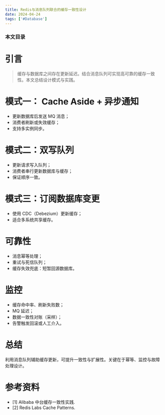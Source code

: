 ```yaml
---
title: Redis与消息队列联合的缓存一致性设计
date: 2024-04-24
tags: ['#Database']
---
```


### 本文目录
<!-- toc -->

# 引言
> 缓存与数据库之间存在更新延迟。结合消息队列可实现高可靠的缓存一致性。本文总结设计模式与实践。

# 模式一： Cache Aside + 异步通知
- 更新数据库后发送 MQ 消息；
- 消费者刷新或失效缓存；
- 支持多实例同步。

# 模式二：双写队列
- 更新请求写入队列；
- 消费者串行更新数据库与缓存；
- 保证顺序一致。

# 模式三：订阅数据库变更
- 使用 CDC（Debezium）更新缓存；
- 适合多系统共享缓存。

# 可靠性
- 消息幂等处理；
- 重试与死信队列；
- 缓存失效兜底：短暂回源数据库。

# 监控
- 缓存命中率、刷新失败数；
- MQ 延迟；
- 数据一致性对账（采样）；
- 告警触发回滚或人工介入。

# 总结
利用消息队列辅助缓存更新，可提升一致性与扩展性。关键在于幂等、监控与故障处理设计。

# 参考资料
- [1] Alibaba 中台缓存一致性实践.
- [2] Redis Labs Cache Patterns.
